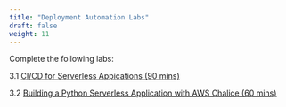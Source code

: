 ```yaml
---
title: "Deployment Automation Labs"
draft: false
weight: 11
---
```


Complete the following labs:

3.1 [CI/CD for Serverless Appications (90 mins)](https://cicd.serverlessworkshops.io/)

3.2 [Building a Python Serverless Application with AWS Chalice (60 mins)](https://www.youtube.com/watch?v=oK-ecv0HL6M)



